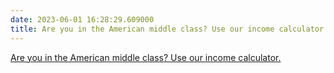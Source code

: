 ```yaml
---
date: 2023-06-01 16:28:29.609000
title: Are you in the American middle class? Use our income calculator.
---
```


[Are you in the American middle class? Use our income calculator.](https://www.washingtonpost.com/business/interactive/2023/middle-class-income/)